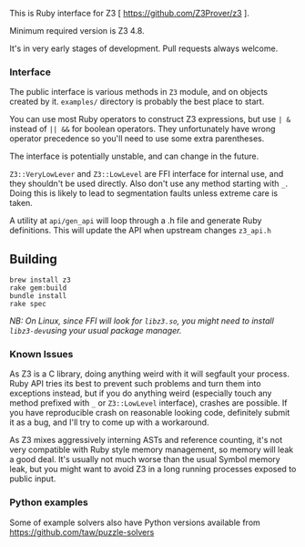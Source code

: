 This is Ruby interface for Z3 [ https://github.com/Z3Prover/z3 ].

Minimum required version is Z3 4.8.

It's in very early stages of development. Pull requests always welcome.

### Interface

The public interface is various methods in `Z3` module, and on objects created by it. `examples/` directory is probably the best place to start.

You can use most Ruby operators to construct Z3 expressions, but use `| &` instead of `|| &&` for boolean operators. They unfortunately have wrong operator precedence so you'll need to use some extra parentheses.

The interface is potentially unstable, and can change in the future.

`Z3::VeryLowLever` and `Z3::LowLevel` are FFI interface for internal use, and they shouldn't be used directly. Also don't use any method starting with `_`. Doing this is likely to lead to segmentation faults unless extreme care is taken.

A utility at `api/gen_api` will loop through a .h file and generate Ruby definitions. This will update the API when upstream changes `z3_api.h`

## Building

```
brew install z3
rake gem:build
bundle install
rake spec
```

*NB: On Linux, since FFI will look for `libz3.so`, you might need to install `libz3-dev`using your usual package manager.*

### Known Issues

As Z3 is a C library, doing anything weird with it will segfault your process. Ruby API tries its best to prevent such problems and turn them into exceptions instead, but if you do anything weird (especially touch any method prefixed with `_` or `Z3::LowLevel` interface), crashes are possible. If you have reproducible crash on reasonable looking code, definitely submit it as a bug, and I'll try to come up with a workaround.

As Z3 mixes aggressively interning ASTs and reference counting, it's not very compatible with Ruby style memory management, so memory will leak a good deal. It's usually not much worse than the usual Symbol memory leak, but you might want to avoid Z3 in a long running processes exposed to public input.

### Python examples

Some of example solvers also have Python versions available from https://github.com/taw/puzzle-solvers
